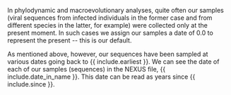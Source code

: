 
In phylodynamic and macroevolutionary analyses, quite often our
samples (viral sequences from infected individuals in the 
former case and from different species in the latter, for
example) were collected only at the present moment.
In such cases we assign our samples a date of 0.0 to
represent the present -- this is our default.

As mentioned above, however, our sequences have been sampled at
various dates going back to {{ include.earliest }}.
We can see the date of each of our samples (sequences) in the NEXUS
file, {{ include.date_in_name }}.
This date can be read as years since {{ include.since }}.
